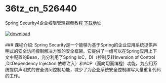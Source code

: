 # 36tz_cn_526440
Spring Security4企业权限管理视频教程
[下载地址](http://www.36tz.cn/article/526440 "下载地址")
<br/></br>[![download](http://36tz.cn/muke_img/2019_08_1-67-300x169.png "下载地址")](http://www.36tz.cn/article/526440 "下载地址")
<br/></br>### 课程介绍:
Spring Security是一个能够为基于Spring的企业应用系统提供声明式的安全访问控制解决方案的安全框架。它提供了一组可以在Spring应用上下文中配置的Bean，充分利用了Spring IoC，DI（控制反转Inversion of Control ,DI:Dependency Injection 依赖注入）和AOP（面向切面编程）功能，为应用系统提供声明式的安全访问控制功能，减少了为企业系统安全控制编写大量重复代码的工作。

 

